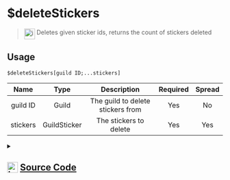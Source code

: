 # $deleteStickers
> <img align="top" src="https://upload.wikimedia.org/wikipedia/commons/thumb/e/e4/Infobox_info_icon.svg/160px-Infobox_info_icon.svg.png?20150409153300" alt="image" width="25" height="auto"> Deletes given sticker ids, returns the count of stickers deleted
## Usage
```
$deleteStickers[guild ID;...stickers]
```
| Name | Type | Description | Required | Spread
| :---: | :---: | :---: | :---: | :---: |
guild ID | Guild | The guild to delete stickers from | Yes | No
stickers | GuildSticker | The stickers to delete | Yes | Yes
<details>
<summary>
    
## <img align="top" src="https://cdn4.iconfinder.com/data/icons/iconsimple-logotypes/512/github-512.png" alt="image" width="25" height="auto">  [Source Code](https://github.com/tryforge/ForgeScript-V2/blob/main/src/native/deleteStickers.ts)
    
</summary>
    
```ts
import { ArgType, NativeFunction, Return } from "../structures"
import noop from "../functions/noop"

export default new NativeFunction({
    name: "$deleteStickers",
    version: "1.0.0",
    brackets: true,
    unwrap: true,
    description: "Deletes given sticker ids, returns the count of stickers deleted",
    args: [
        {
            name: "guild ID",
            description: "The guild to delete stickers from",
            rest: false,
            required: true,
            type: ArgType.Guild,
        },
        {
            name: "stickers",
            description: "The stickers to delete",
            rest: true,
            required: true,
            pointer: 0,
            type: ArgType.GuildSticker,
        },
    ],
    async execute(_, [, stickers]) {
        let count = 0
        for (let i = 0, len = stickers.length; i < len; i++) {
            const sticker = stickers[i]
            const success = await sticker.delete().catch(noop)
            if (success) count++
        }

        return this.success(count)
    },
})

```
    
</details>